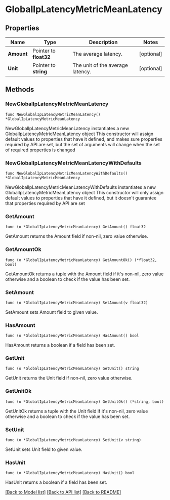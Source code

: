 # GlobalIpLatencyMetricMeanLatency

## Properties

Name | Type | Description | Notes
------------ | ------------- | ------------- | -------------
**Amount** | Pointer to **float32** | The average latency. | [optional] 
**Unit** | Pointer to **string** | The unit of the average latency. | [optional] 

## Methods

### NewGlobalIpLatencyMetricMeanLatency

`func NewGlobalIpLatencyMetricMeanLatency() *GlobalIpLatencyMetricMeanLatency`

NewGlobalIpLatencyMetricMeanLatency instantiates a new GlobalIpLatencyMetricMeanLatency object
This constructor will assign default values to properties that have it defined,
and makes sure properties required by API are set, but the set of arguments
will change when the set of required properties is changed

### NewGlobalIpLatencyMetricMeanLatencyWithDefaults

`func NewGlobalIpLatencyMetricMeanLatencyWithDefaults() *GlobalIpLatencyMetricMeanLatency`

NewGlobalIpLatencyMetricMeanLatencyWithDefaults instantiates a new GlobalIpLatencyMetricMeanLatency object
This constructor will only assign default values to properties that have it defined,
but it doesn't guarantee that properties required by API are set

### GetAmount

`func (o *GlobalIpLatencyMetricMeanLatency) GetAmount() float32`

GetAmount returns the Amount field if non-nil, zero value otherwise.

### GetAmountOk

`func (o *GlobalIpLatencyMetricMeanLatency) GetAmountOk() (*float32, bool)`

GetAmountOk returns a tuple with the Amount field if it's non-nil, zero value otherwise
and a boolean to check if the value has been set.

### SetAmount

`func (o *GlobalIpLatencyMetricMeanLatency) SetAmount(v float32)`

SetAmount sets Amount field to given value.

### HasAmount

`func (o *GlobalIpLatencyMetricMeanLatency) HasAmount() bool`

HasAmount returns a boolean if a field has been set.

### GetUnit

`func (o *GlobalIpLatencyMetricMeanLatency) GetUnit() string`

GetUnit returns the Unit field if non-nil, zero value otherwise.

### GetUnitOk

`func (o *GlobalIpLatencyMetricMeanLatency) GetUnitOk() (*string, bool)`

GetUnitOk returns a tuple with the Unit field if it's non-nil, zero value otherwise
and a boolean to check if the value has been set.

### SetUnit

`func (o *GlobalIpLatencyMetricMeanLatency) SetUnit(v string)`

SetUnit sets Unit field to given value.

### HasUnit

`func (o *GlobalIpLatencyMetricMeanLatency) HasUnit() bool`

HasUnit returns a boolean if a field has been set.


[[Back to Model list]](../README.md#documentation-for-models) [[Back to API list]](../README.md#documentation-for-api-endpoints) [[Back to README]](../README.md)



